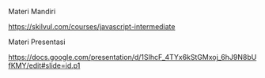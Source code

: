 Materi Mandiri

https://skilvul.com/courses/javascript-intermediate

Materi Presentasi

https://docs.google.com/presentation/d/1SIhcF_4TYx6kStGMxoj_6hJ9N8bUfKMY/edit#slide=id.p1
